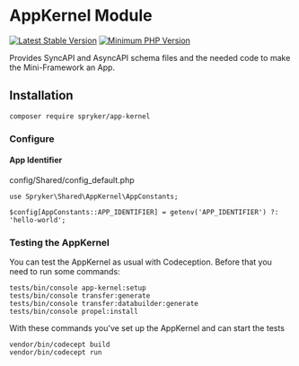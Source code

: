 # AppKernel Module
[![Latest Stable Version](https://poser.pugx.org/spryker/app-kernel/v/stable.svg)](https://packagist.org/packages/spryker/app-kernel)
[![Minimum PHP Version](https://img.shields.io/badge/php-%3E%3D%208.0-8892BF.svg)](https://php.net/)

Provides SyncAPI and AsyncAPI schema files and the needed code to make the Mini-Framework an App.

## Installation

```
composer require spryker/app-kernel
```

### Configure

#### App Identifier

config/Shared/config_default.php

```
use Spryker\Shared\AppKernel\AppConstants;

$config[AppConstants::APP_IDENTIFIER] = getenv('APP_IDENTIFIER') ?: 'hello-world';
```

### Testing the AppKernel

You can test the AppKernel as usual with Codeception. Before that you need to run some commands:

```
tests/bin/console app-kernel:setup
tests/bin/console transfer:generate
tests/bin/console transfer:databuilder:generate
tests/bin/console propel:install
```

With these commands you've set up the AppKernel and can start the tests

```
vendor/bin/codecept build
vendor/bin/codecept run
```

